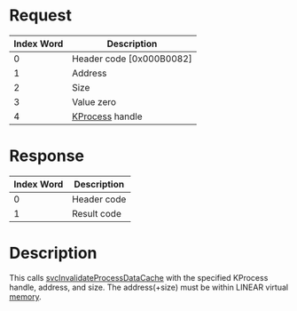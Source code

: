 # Request

| Index Word | Description                            |
|------------|----------------------------------------|
| 0          | Header code \[0x000B0082\]             |
| 1          | Address                                |
| 2          | Size                                   |
| 3          | Value zero                             |
| 4          | [KProcess](KProcess "wikilink") handle |

# Response

| Index Word | Description |
|------------|-------------|
| 0          | Header code |
| 1          | Result code |

# Description

This calls [svcInvalidateProcessDataCache](SVC "wikilink") with the
specified KProcess handle, address, and size. The address(+size) must be
within LINEAR virtual [memory](Memory_layout "wikilink").